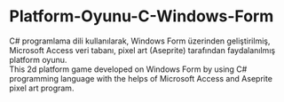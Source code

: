 # Platform-Oyunu-C-Windows-Form
<tr> C# programlama dili kullanılarak, Windows Form üzerinden geliştirilmiş, Microsoft Access veri tabanı, pixel art (Aseprite)  tarafından faydalanılmış platform oyunu.<br/>
<en> This 2d platform game developed on Windows Form by using C# programming language with the helps of Microsoft Access and Aseprite pixel art program.
